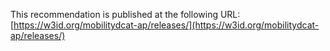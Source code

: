 This recommendation is published at the following URL:
[https://w3id.org/mobilitydcat-ap/releases/](https://w3id.org/mobilitydcat-ap/releases/)
